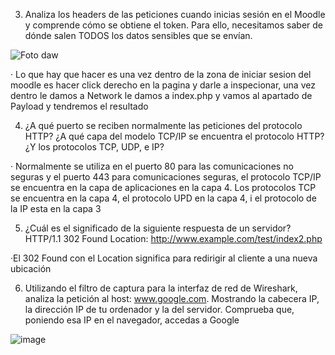 
3. Analiza los headers de las peticiones cuando inicias sesión en el Moodle y comprende
cómo se obtiene el token. Para ello, necesitamos saber de dónde salen TODOS los
datos sensibles que se envían.

![Foto daw](https://github.com/EricCipresGonz/despliegue-de-aplicaciones-web/assets/144775307/13c41654-64c0-41b7-b74d-3875c0caf3e9)

· Lo que hay que hacer es una vez dentro de la zona de iniciar sesion del moodle es hacer click derecho en la pagina y darle a inspecionar, una vez dentro le damos a Network le damos a index.php y vamos al apartado de Payload y tendremos el resultado


4. ¿A qué puerto se reciben normalmente las peticiones del protocolo HTTP? ¿A qué
capa del modelo TCP/IP se encuentra el protocolo HTTP? ¿Y los protocolos TCP,
UDP, e IP?

· Normalmente se utiliza en el puerto 80 para las comunicaciones no seguras y el puerto 443 para comunicaciones seguras, el protocolo TCP/IP se encuentra en la capa de aplicaciones en la capa 4. Los protocolos TCP se encuentra en la capa 4, el protocolo UPD en la capa 4, i el protocolo de la IP esta en la capa 3

5. ¿Cuál es el significado de la siguiente respuesta de un servidor?
HTTP/1.1 302 Found
Location: http://www.example.com/test/index2.php

·El 302 Found con el Location significa para redirigir al cliente a una nueva ubicación

6. Utilizando el filtro de captura para la interfaz de red de Wireshark, analiza la petición
al host: www.google.com. Mostrando la cabecera IP, la dirección IP de tu ordenador y
la del servidor. Comprueba que, poniendo esa IP en el navegador, accedas a Google

![image](https://github.com/EricCipresGonz/despliegue-de-aplicaciones-web/assets/144775307/a69ee329-5cce-4dc6-a78d-31538ef90d4b)
